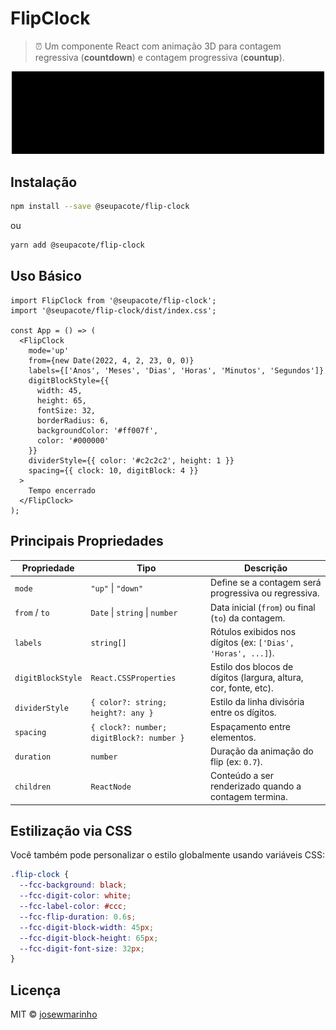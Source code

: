 # FlipClock

> ⏰ Um componente React com animação 3D para contagem regressiva (**countdown**) e contagem progressiva (**countup**).

<div align="center">
  <img src="./resources/demo.gif" alt="flip clock demo" width="500" />
</div>

## Instalação

```bash
npm install --save @seupacote/flip-clock
```

ou

```bash
yarn add @seupacote/flip-clock
```

## Uso Básico

```tsx
import FlipClock from '@seupacote/flip-clock';
import '@seupacote/flip-clock/dist/index.css';

const App = () => (
  <FlipClock
    mode='up'
    from={new Date(2022, 4, 2, 23, 0, 0)}
    labels={['Anos', 'Meses', 'Dias', 'Horas', 'Minutos', 'Segundos']}
    digitBlockStyle={{
      width: 45,
      height: 65,
      fontSize: 32,
      borderRadius: 6,
      backgroundColor: '#ff007f',
      color: '#000000'
    }}
    dividerStyle={{ color: '#c2c2c2', height: 1 }}
    spacing={{ clock: 10, digitBlock: 4 }}
  >
    Tempo encerrado
  </FlipClock>
);
```

## Principais Propriedades

| Propriedade       | Tipo                                      | Descrição                                                        |
| ----------------- | ----------------------------------------- | ---------------------------------------------------------------- |
| `mode`            | `"up"` \| `"down"`                        | Define se a contagem será progressiva ou regressiva.             |
| `from` / `to`     | `Date` \| `string` \| `number`            | Data inicial (`from`) ou final (`to`) da contagem.               |
| `labels`          | `string[]`                                | Rótulos exibidos nos dígitos (ex: `['Dias', 'Horas', ...]`).     |
| `digitBlockStyle` | `React.CSSProperties`                     | Estilo dos blocos de dígitos (largura, altura, cor, fonte, etc). |
| `dividerStyle`    | `{ color?: string; height?: any }`        | Estilo da linha divisória entre os dígitos.                      |
| `spacing`         | `{ clock?: number; digitBlock?: number }` | Espaçamento entre elementos.                                     |
| `duration`        | `number`                                  | Duração da animação do flip (ex: `0.7`).                         |
| `children`        | `ReactNode`                               | Conteúdo a ser renderizado quando a contagem termina.            |

## Estilização via CSS

Você também pode personalizar o estilo globalmente usando variáveis CSS:

```css
.flip-clock {
  --fcc-background: black;
  --fcc-digit-color: white;
  --fcc-label-color: #ccc;
  --fcc-flip-duration: 0.6s;
  --fcc-digit-block-width: 45px;
  --fcc-digit-block-height: 65px;
  --fcc-digit-font-size: 32px;
}
```

## Licença

MIT © [josewmarinho](https://github.com/josewmarinho)
